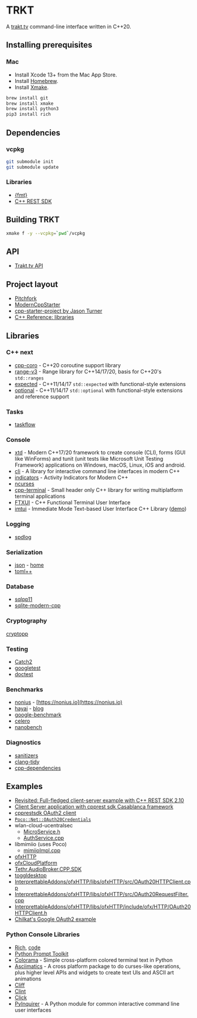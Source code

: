 # TRKT

A [trakt.tv](https://trakt.tv) command-line interface written in C++20.

## Installing prerequisites

### Mac

* Install Xcode 13+ from the Mac App Store.
* Install [Homebrew](https://brew.sh).
* Install [Xmake](https://xmake.io).

```bash
brew install git
brew install xmake
brew install python3
pip3 install rich
```

## Dependencies

### vcpkg

```bash
git submodule init
git submodule update
```

### Libraries

* [{fmt}](https://fmt.dev)
* [C++ REST SDK](https://github.com/Microsoft/cpprestsdk)

## Building TRKT

```bash
xmake f -y --vcpkg=`pwd`/vcpkg
```

## API

* [Trakt.tv API](https://trakt.docs.apiary.io/#introduction/create-an-app)

## Project layout

* [Pitchfork](https://api.csswg.org/bikeshed/?force=1&url=https://raw.githubusercontent.com/vector-of-bool/pitchfork/develop/data/spec.bs)
* [ModernCppStarter](https://github.com/TheLartians/ModernCppStarter)
* [cpp-starter-project by Jason Turner](https://github.com/cpp-best-practices/cpp_starter_project)
* [C++ Reference: libraries](https://en.cppreference.com/w/cpp/links/libs)

## Libraries

### C++ next

* [cpp-coro](https://github.com/lewissbaker/cppcoro) - C++20 coroutine support library
* [range-v3](https://github.com/ericniebler/range-v3) - Range library for C++14/17/20, basis for C++20's `std::ranges`
* [expected](https://github.com/TartanLlama/expected) - C++11/14/17 `std::expected` with functional-style extensions
* [optional](https://github.com/TartanLlama/optional) - C++11/14/17 `std::optional` with functional-style extensions and reference support

### Tasks

* [taskflow](https://github.com/taskflow/taskflow)

### Console

* [xtd](https://github.com/gammasoft71/xtd) - Modern C++17/20 framework to create console (CLI), forms (GUI like WinForms) and tunit (unit tests like Microsoft Unit Testing Framework) applications on Windows, macOS, Linux, iOS and android.
* [cli](https://github.com/daniele77/cli) - A library for interactive command line interfaces in modern C++
* [indicators](https://github.com/p-ranav/indicators/) - Activity Indicators for Modern C++
* [ncurses](https://invisible-island.net/ncurses/)
* [cpp-terminal](https://github.com/jupyter-xeus/cpp-terminal) - Small header only C++ library for writing multiplatform terminal applications
* [FTXUI](https://github.com/ArthurSonzogni/FTXUI) - C++ Functional Terminal User Interface
* [imtui](https://github.com/ggerganov/imtui) - Immediate Mode Text-based User Interface C++ Library ([demo](https://imtui.ggerganov.com))

### Logging

* [spdlog](https://github.com/gabime/spdlog)

### Serialization

* [json](https://github.com/nlohmann/json) - [home](https://json.nlohmann.me)
* [toml++](https://github.com/marzer/tomlplusplus)

### Database

* [sqlpp11](https://github.com/rbock/sqlpp11)
* [sqlite-modern-cpp](https://github.com/SqliteModernCpp/sqlite_modern_cpp)

### Cryptography

[cryptopp](https://github.com/weidai11/cryptopp)

### Testing

* [Catch2](https://github.com/catchorg/Catch2)
* [googletest](https://github.com/google/googletest)
* [doctest](https://github.com/doctest/doctest)

### Benchmarks

* [nonius](https://github.com/libnonius/nonius) - [https://nonius.io](https://nonius.io)
* [hayai](https://github.com/nickbruun/hayai) - [blog](https://bruun.co/2012/02/07/easy-cpp-benchmarking)
* [google-benchmark](https://github.com/google/benchmark)
* [celero](https://github.com/DigitalInBlue/Celero)
* [nanobench](https://github.com/martinus/nanobench)

### Diagnostics

* [sanitizers](https://github.com/google/sanitizers)
* [clang-tidy](https://clang.llvm.org/extra/clang-tidy/)
* [cpp-dependencies](https://github.com/tomtom-international/cpp-dependencies)

## Examples

* [Revisited: Full-fledged client-server example with C++ REST SDK 2.10](https://mariusbancila.ro/blog/2017/11/19/revisited-full-fledged-client-server-example-with-c-rest-sdk-2-10/)
* [Client Server application with cpprest sdk Casablanca framework](https://github.com/kenhero/Cpp-REST-SDK-Client-Server-)
* [cpprestsdk OAuth2 client](https://github.com/Microsoft/cpprestsdk/blob/master/Release/samples/Oauth2Client/Oauth2Client.cpp)
* [`Poco::Net::OAuth20Credentials`](https://docs.pocoproject.org/current/Poco.Net.OAuth20Credentials.html)
* wlan-cloud-ucentralsec
  * [MicroService.h](https://github.com/Telecominfraproject/wlan-cloud-ucentralsec/blob/6d20c8408f30b945090681ddc6f752b721b086ac/src/framework/MicroService.h)
  * [AuthService.cpp](https://github.com/Telecominfraproject/wlan-cloud-ucentralsec/blob/c47e9bc98ddd61a814405afa77b3116eaeb627f7/src/AuthService.cpp)
* libmimiio (uses Poco)
  * [mimiioImpl.cpp](https://github.com/FairyDevicesRD/libmimiio/blob/c9b75db12ea81393d8577f9d2c9ceaa78ec27f10/src/mimiioImpl.cpp)
* [ofxHTTP](https://github.com/bakercp/ofxHTTP/blob/057212876235486aae25256a623edf38282f852e/src/ofxHTTP.h)
* [ofxCloudPlatform](https://github.com/bakercp/ofxCloudPlatform/blob/4a97b38cb9be1faf245b9421789e9b43b5645356/libs/ofxCloudPlatform/src/ServiceAccount.cpp)
* [Tethr.AudioBroker.CPP.SDK](https://github.com/CollabIP/Tethr.AudioBroker.CPP.SDK/blob/c809630018e1cf2ac81b4a6708a5b01ca786b810/Tethr.AudioBroker/Session.cpp)
* [toggldesktop](https://github.com/toggl-open-source/toggldesktop/blob/master/src/https_client.h)
* [InterprettableAddons/ofxHTTP/libs/ofxHTTP/src/OAuth20HTTPClient.cpp](https://github.com/martial/InterprettableAddons/blob/f95b7b19fb63a02f77ead378ca4be2ba59388a4a/ofxHTTP/libs/ofxHTTP/src/OAuth20HTTPClient.cpp)
* [InterprettableAddons/ofxHTTP/libs/ofxHTTP/src/OAuth20RequestFilter.cpp](https://github.com/martial/InterprettableAddons/blob/f95b7b19fb63a02f77ead378ca4be2ba59388a4a/ofxHTTP/libs/ofxHTTP/src/OAuth20RequestFilter.cpp)
* [InterprettableAddons/ofxHTTP/libs/ofxHTTP/include/ofx/HTTP/OAuth20HTTPClient.h](https://github.com/martial/InterprettableAddons/blob/f95b7b19fb63a02f77ead378ca4be2ba59388a4a/ofxHTTP/libs/ofxHTTP/include/ofx/HTTP/OAuth20HTTPClient.h)
* [Chilkat's Google OAuth2 example](https://www.example-code.com/cpp/github_oauth2_access_token.asp)

### Python Console Libraries

* [Rich](https://rich.readthedocs.io/en/latest/console.html), [code](https://github.com/Textualize/rich)
* [Python Prompt Toolkit](https://python-prompt-toolkit.readthedocs.io/en/stable/pages/asking_for_input.html)
* [Colorama](https://github.com/tartley/colorama) - Simple cross-platform colored terminal text in Python
* [Asciimatics](https://github.com/peterbrittain/asciimatics) - A cross platform package to do curses-like operations, plus higher level APIs and widgets to create text UIs and ASCII art animations
* [Cliff](https://docs.openstack.org/cliff/latest/install/index.html#)
* [Clint](https://github.com/kennethreitz-archive/clint)
* [Click](https://click.palletsprojects.com/en/8.0.x/parameters/)
* [PyInquirer](https://github.com/CITGuru/PyInquirer) - A Python module for common interactive command line user interfaces